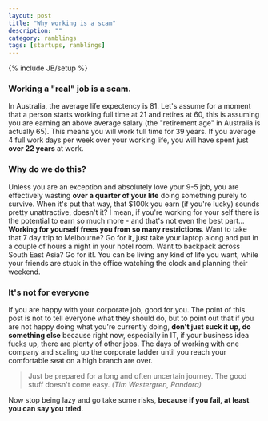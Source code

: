 ```yaml
---
layout: post
title: "Why working is a scam"
description: ""
category: ramblings
tags: [startups, ramblings]
---
```

{% include JB/setup %}


### Working a "real" job is a scam.

In Australia, the average life expectency is 81. Let's assume for a moment that a person starts working full time at 21 and retires at 60, this is assuming you are earning an above average salary (the "retirement age" in Australia is actually 65). This means you will work full time for 39 years. If you average 4 full work days per week over your working life, you will have spent just **over 22 years** at work.

### Why do we do this?

Unless you are an exception and absolutely love your 9-5 job, you are effectively wasting **over a quarter of your life** doing something purely to survive. When it's put that way, that $100k you earn (if you're lucky) sounds pretty unattractive, doesn't it? I mean, if you're working for your self there is the potential to earn so much more - and that's not even the best part... **Working for yourself frees you from so many restrictions**. Want to take that 7 day trip to Melbourne? Go for it, just take your laptop along and put in a couple of hours a night in your hotel room. Want to backpack across South East Asia? Go for it!. You can be living any kind of life you want, while your friends are stuck in the office watching the clock and planning their weekend.

### It's not for everyone

If you are happy with your corporate job, good for you. The point of this post is not to tell everyone what they should do, but to point out that if you are not happy doing what you're currently doing, **don't just suck it up, do something else** because right now, especially in IT, if your business idea fucks up, there are plenty of other jobs. The days of working with one company and scaling up the corporate ladder until you reach your comfortable seat on a high branch are over.

>Just be prepared for a long and often uncertain journey. The good stuff doesn't come easy.
<i>(Tim Westergren, Pandora)</i>

Now stop being lazy and go take some risks, **because if you fail, at least you can say you tried**.
